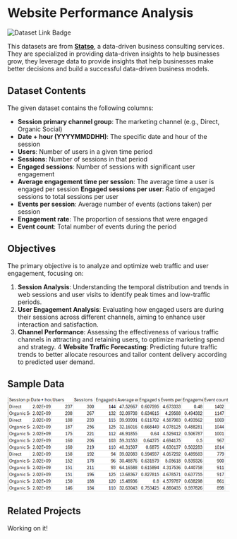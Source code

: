 # Website Performance Analysis

![Dataset Link Badge](https://img.shields.io/badge/dataset_link-website_performance_analysis-%23FFF8C9?style=for-the-badge)

This datasets are from **[Statso](https://statso.io/)**, a data-driven business consulting services. They are specialized in providing data-driven insights to help businesses grow, they leverage data to provide insights that help businesses make better decisions and build a successful data-driven business models.

## Dataset Contents

The given dataset contains the following columns:

- **Session primary channel group**: The marketing channel (e.g., Direct, Organic Social)
- **Date + hour (YYYYMMDDHH)**: The specific date and hour of the session
- **Users**: Number of users in a given time period
- **Sessions**: Number of sessions in that period
- **Engaged sessions**: Number of sessions with significant user engagement
- **Average engagement time per session**: The average time a user is engaged per session
**Engaged sessions per user**: Ratio of engaged sessions to total sessions per user
- **Events per session**: Average number of events (actions taken) per session
- **Engagement rate**: The proportion of sessions that were engaged
- **Event count**: Total number of events during the period

## Objectives

The primary objective is to analyze and optimize web traffic and user engagement, focusing on:

1. **Session Analysis**: Understanding the temporal distribution and trends in web sessions and user visits to identify peak times and low-traffic periods.
2. **User Engagement Analysis**: Evaluating how engaged users are during their sessions across different channels, aiming to enhance user interaction and satisfaction.
3. **Channel Performance**: Assessing the effectiveness of various traffic channels in attracting and retaining users, to optimize marketing spend and strategy.
4 **Website Traffic Forecasting**: Predicting future traffic trends to better allocate resources and tailor content delivery according to predicted user demand.

## Sample Data

![Sample Data](/_assets/website-performance-by-statso.png)

## Related Projects

Working on it!